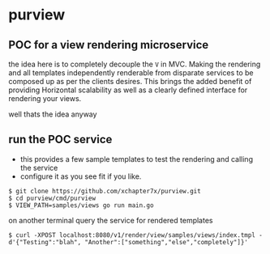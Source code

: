 # purview

## POC for a view rendering microservice

the idea here is to completely decouple the `V` in MVC. Making the rendering and all templates 
independently renderable from disparate services to be composed up as per the clients desires. 
This brings the added benefit of providing Horizontal scalability as well as a clearly defined 
interface for rendering your views.

well thats the idea anyway

## run the POC service
* this provides a few sample templates to test the rendering and calling the service
* configure it as you see fit if you like.

```
$ git clone https://github.com/xchapter7x/purview.git
$ cd purview/cmd/purview
$ VIEW_PATH=samples/views go run main.go
```

on another terminal query the service for rendered templates

```
$ curl -XPOST localhost:8080/v1/render/view/samples/views/index.tmpl -d'{"Testing":"blah", "Another":["something","else","completely"]}'
```
